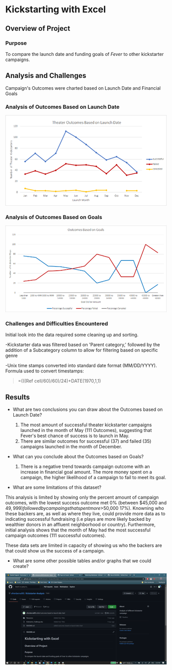 # Kickstarting with Excel

## Overview of Project

### Purpose 

To compare the launch date and funding goals of *Fever* to other kickstarter campaigns. 	

## Analysis and Challenges

Campaign's Outcomes were charted based on Launch Date and Financial Goals

### Analysis of Outcomes Based on Launch Date

![Analysis of Outcomes Based on Launch Date](Resources/TheaterOutcomesbyLaunchDate.png)

### Analysis of Outcomes Based on Goals

![Analysis of Outcomes Based on Goals](Resources/OutcomesbyGoals.png)

### Challenges and Difficulties Encountered

Initial look into the data required some cleaning up and sorting.  

-Kickstarter data was filtered based on 'Parent category,' followed by the addition of a Subcategory column to allow for filtering based on specific genre  

-Unix time stamps converted into standard date format (MM/DD/YYYY). 
Formula used to convert timestamps:
> =(((Ref cell/60)/60)/24)+DATE(1970,1,1)


## Results

- What are two conclusions you can draw about the Outcomes based on Launch Date?
  1. The most amount of successful theater kickstarter campaigns launched in the month of May (111 Outcomes), suggesting that Fever's best chance of success is to launch in May.
  2. There are similar outcomes for successful (37) and failed (35) campaigns launched in the month of December.

- What can you conclude about the Outcomes based on Goals?
  1. There is a negative trend towards campaign outcome with an increase in financial goal amount.  The more money spent on a campaign, the higher likelihood of a campaign to fail to meet its goal.
 
- What are some limitations of this dataset?

This analysis is limited by showing only the percent amount of campaign outcomes, with the lowest success outcome met 0% (between
$45,000 and $49,999) followed by campaings that spent more >$50,000 17%). Knowning who these backers are, as well as where they live, could provide more data as to indicating successful fundraising (i.e plays are more likely backed by wealthier donors in an affluent neighborhood or country).  Furthermore, initial analysis shows that the month of May had the most successful campaign outcomes (111 successful outcomes).


These data sets are limited in capacity of showing us who the backers are that could show us the success of a campaign. 

- What are some other possible tables and/or graphs that we could create?

![Screenshot](Resources/Repo%20.png)
